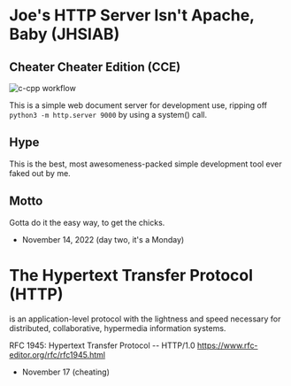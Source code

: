 # Joe's HTTP Server Isn't Apache, Baby (JHSIAB)
## Cheater Cheater Edition (CCE)
![c-cpp workflow](https://github.com/jwinett/joes-httpd/actions/workflows/c-cpp.yml/badge.svg)

This is a simple web document server for development use, ripping off
 `python3 -m http.server 9000` by using a system() call.

## Hype
This is the best, most awesomeness-packed simple development tool ever faked out by me.   
## Motto
Gotta do it the easy way, to get the chicks.

- November 14, 2022 (day two, it's a Monday)

# The Hypertext Transfer Protocol (HTTP) 
is an application-level protocol with the lightness and speed necessary for distributed, collaborative, hypermedia information systems.

RFC 1945: Hypertext Transfer Protocol -- HTTP/1.0 
https://www.rfc-editor.org/rfc/rfc1945.html


- November 17 (cheating)

